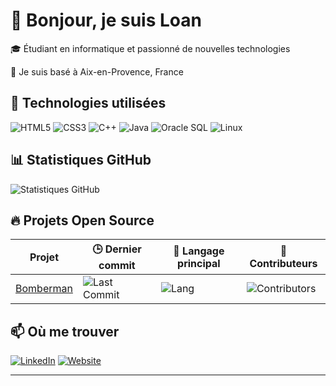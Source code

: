# 👋 Bonjour, je suis Loan  

🎓 Étudiant en informatique et passionné de nouvelles technologies  

📍 Je suis basé à Aix-en-Provence, France  

## 🚀 Technologies utilisées  
![HTML5](https://img.shields.io/badge/HTML5-E34F26?style=for-the-badge&logo=html5&logoColor=white)
![CSS3](https://img.shields.io/badge/CSS3-1572B6?style=for-the-badge&logo=css3&logoColor=white)
![C++](https://img.shields.io/badge/C++-00599C?style=for-the-badge&logo=c%2B%2B&logoColor=white)
![Java](https://img.shields.io/badge/Java-007396?style=for-the-badge&logo=java&logoColor=white)
![Oracle SQL](https://img.shields.io/badge/Oracle_SQL-F80000?style=for-the-badge&logo=oracle&logoColor=white)
![Linux](https://img.shields.io/badge/Linux-FCC624?style=for-the-badge&logo=linux&logoColor=black)

## 📊 Statistiques GitHub  
![Statistiques GitHub](https://github-readme-stats.vercel.app/api?username=LoanALLARD&show_icons=true&theme=radical)  

## 🔥 Projets Open Source  
| Projet | 🕒 Dernier commit | 🧠 Langage principal | 👥 Contributeurs |
|--------|---------|---------|----------|  
| [Bomberman](https://github.com/Kensufox/Bomberman) | ![Last Commit](https://img.shields.io/github/last-commit/Kensufox/Bomberman) | ![Lang](https://img.shields.io/github/languages/top/Kensufox/Bomberman) | ![Contributors](https://img.shields.io/github/contributors/Kensufox/Bomberman) |

## 📫 Où me trouver  
[![LinkedIn](https://img.shields.io/badge/LinkedIn-0077B5?style=for-the-badge&logo=linkedin)](https://www.linkedin.com/in/loan-allard-070605348/)
[![Website](https://img.shields.io/badge/Website-000000?style=for-the-badge&logo=GoogleChrome&logoColor=white)](https://loan-allard.fr)

---
